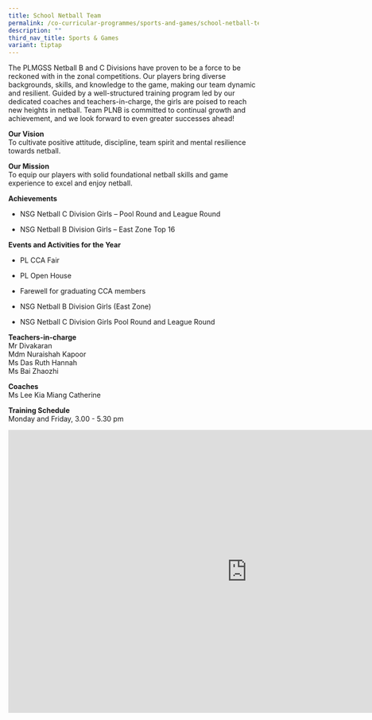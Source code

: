 ```yaml
---
title: School Netball Team
permalink: /co-curricular-programmes/sports-and-games/school-netball-team/
description: ""
third_nav_title: Sports & Games
variant: tiptap
---
```

<p>The PLMGSS Netball B and C Divisions have proven to be a force to be reckoned
with in the zonal competitions. Our players bring diverse backgrounds,
skills, and knowledge to the game, making our team dynamic and resilient.
Guided by a well-structured training program led by our dedicated coaches
and teachers-in-charge, the girls are poised to reach new heights in netball.
Team PLNB is committed to continual growth and achievement, and we look
forward to even greater successes ahead!</p>
<p><strong>Our Vision</strong> 
<br>To cultivate positive attitude, discipline, team spirit and mental resilience
towards netball.</p>
<p><strong>Our Mission</strong> 
<br>To equip our players with solid foundational netball skills and game experience
to excel and enjoy netball.</p>
<p><strong>Achievements</strong>
</p>
<ul data-tight="true" class="tight">
<li>
<p>NSG Netball C Division Girls – Pool Round and League Round</p>
</li>
<li>
<p>NSG Netball B Division Girls – East Zone Top 16</p>
</li>
</ul>
<p><strong>Events and Activities for the Year</strong>
</p>
<ul data-tight="true" class="tight">
<li>
<p>PL CCA Fair</p>
</li>
<li>
<p>PL Open House</p>
</li>
<li>
<p>Farewell for graduating CCA members</p>
</li>
<li>
<p>NSG Netball B Division Girls (East Zone)</p>
</li>
<li>
<p>NSG Netball C Division Girls Pool Round and League Round</p>
</li>
</ul>
<p><strong>Teachers-in-charge</strong> 
<br>Mr Divakaran
<br>Mdm Nuraishah Kapoor
<br>Ms Das Ruth Hannah
<br>Ms Bai Zhaozhi</p>
<p><strong>Coaches</strong> 
<br>Ms Lee Kia Miang Catherine</p>
<p><strong>Training Schedule</strong> 
<br>Monday and Friday, 3.00 - 5.30 pm</p>
<div class="iframe-wrapper">
<iframe height="569" width="960" allowfullscreen="true" frameborder="0" src="https://docs.google.com/presentation/d/1cBzHly5ePyUSmjzIYqwhviRNNPhAUWDRgFVlR89wyWc/embed?start=true&amp;loop=true&amp;delayms=3000"></iframe>
</div>
<p></p>